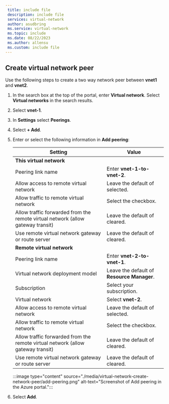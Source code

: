 ```yaml
---
 title: include file
 description: include file
 services: virtual-network
 author: asudbring
 ms.service: virtual-network
 ms.topic: include
 ms.date: 08/22/2023
 ms.author: allensu
 ms.custom: include file
---
```


## Create virtual network peer

Use the following steps to create a two way network peer between **vnet1** and **vnet2**.

1. In the search box at the top of the portal, enter **Virtual network**. Select **Virtual networks** in the search results.

1. Select **vnet-1**.

1. In **Settings** select **Peerings**.

1. Select **+ Add**.

1. Enter or select the following information in **Add peering**:

    | Setting | Value |
    |---|---|
    | **This virtual network** |  |
    | Peering link name | Enter **vnet-1-to-vnet-2**. |
    | Allow access to remote virtual network | Leave the default of selected.  |
    | Allow traffic to remote virtual network | Select the checkbox. |
    | Allow traffic forwarded from the remote virtual network (allow gateway transit) | Leave the default of cleared. |
    | Use remote virtual network gateway or route server | Leave the default of cleared. |
    | **Remote virtual network** |  |
    | Peering link name | Enter **vnet-2-to-vnet-1**. |
    | Virtual network deployment model | Leave the default of **Resource Manager**. |
    | Subscription | Select your subscription. |
    | Virtual network | Select **vnet-2**. |
    | Allow access to remote virtual network | Leave the default of selected.  |
    | Allow traffic to remote virtual network | Select the checkbox. |
    | Allow traffic forwarded from the remote virtual network (allow gateway transit) | Leave the default of cleared. |
    | Use remote virtual network gateway or route server | Leave the default of cleared. |

    :::image type="content" source="./media/virtual-network-create-network-peer/add-peering.png" alt-text="Screenshot of Add peering in the Azure portal.":::

1. Select **Add**.

